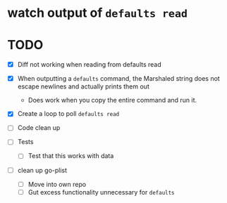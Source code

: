 # watch output of `defaults read`

# TODO
- [x] Diff not working when reading from defaults read
- [x] When outputting a `defaults` command, the Marshaled string does not escape newlines and actually prints them out
    - Does work when you copy the entire command and run it.
- [x] Create a loop to poll `defaults read`

- [ ] Code clean up
- [ ] Tests
    - [ ] Test that this works with data
- [ ] clean up go-plist
  - [ ] Move into own repo
  - [ ] Gut excess functionality unnecessary for `defaults`
